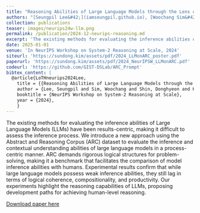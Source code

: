 ```yaml
---
title: "Reasoning Abilities of Large Language Models through the Lens of Abstraction and Reasoning (Extended Abstract of the below paper)"
authors: "[Seungpil Lee&#42;](iamseungpil.github.io), [Woochang Sim&#42;](https://scholar.google.com/citations?user=vBmLpIUAAAAJ&hl=en), [Donghyeon Shin&#42;](https://scholar.google.com/citations?hl=en&user=J5BIlf8AAAAJ), Sejin Kim and [**Sundong Kim†**](https://sundong.kim/)"
collection: publications
teaser: images/neurips24w-llm.png
permalink: /publication/2024-12-neurips-reasoning.md
excerpt: 'The existing methods for evaluating the inference abilities of Large Language Models (LLMs) have been results-centric, making it difficult to assess the inference process. We introduce a new approach using the Abstract and Reasoning Corpus (ARC) dataset to evaluate the inference and contextual understanding abilities of large language models in a process-centric manner. ARC demands rigorous logical structures for problem-solving, making it a benchmark that facilitates the comparison of model inference abilities with humans. Experimental results confirm that while large language models possess weak inference abilities, they still lag in terms of logical coherence, compositionality, and productivity. Our experiments highlight the reasoning capabilities of LLMs, proposing development paths for achieving human-level reasoning.'
date: 2025-01-01
venue: 'In NeurIPS Workshop on System-2 Reasoning at Scale, 2024'
siteurl: 'https://sundong.kim/assets/pdf/2024_LLMonARC_poster.pdf'
paperurl: 'https://sundong.kim/assets/pdf/2024_NeurIPSW_LLMonARC.pdf'
codeurl: 'https://github.com/GIST-DSLab/ARC_Prompt'
bibtex_content: |
  @article{LoTHneurips2024Lee,
    title = {{Reasoning Abilities of Large Language Models through the Lens of Abstraction and Reasoning (Extended Abstract of the below paper)}},
    author = {Lee, Seungpil and Sim, Woochang and Shin, Donghyeon and Kim, Sejin and Kim, Sundong},
    booktitle = {NeurIPS Workshop on System-2 Reasoning at Scale},
    year = {2024},
    }
---
```

The existing methods for evaluating the inference abilities of Large Language Models (LLMs) have been results-centric, making it difficult to assess the inference process. We introduce a new approach using the Abstract and Reasoning Corpus (ARC) dataset to evaluate the inference and contextual understanding abilities of large language models in a process-centric manner. ARC demands rigorous logical structures for problem-solving, making it a benchmark that facilitates the comparison of model inference abilities with humans. Experimental results confirm that while large language models possess weak inference abilities, they still lag in terms of logical coherence, compositionality, and productivity. Our experiments highlight the reasoning capabilities of LLMs, proposing development paths for achieving human-level reasoning.

[Download paper here](https://arxiv.org/abs/2403.11793)

<!-- Recommended citation: Your Name, You. (2010). "Paper Title Number 2." <i>Journal 1</i>. 1(2). -->